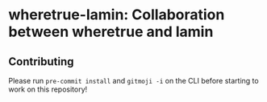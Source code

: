# wheretrue-lamin: Collaboration between wheretrue and lamin

## Contributing

Please run `pre-commit install` and `gitmoji -i` on the CLI before starting to work on this repository!
